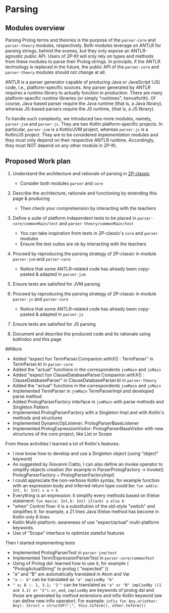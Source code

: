# Parsing

## Modules overview

Parsing Prolog terms and theories is the purpose of the `parser-core` and `parser-theory` modules, respectively.
Both modules leverage on ANTLR for parsing strings, behind the scenes, but they only expose an ANTLR-agnostic public API.
Users of 2P-Kt will only rely on types and methods from these modules to parse their Prolog strings.
In principle, if the ANTLR technology is replaced in the future, the public API of the `parser-core` and `parser-theory` 
modules should not change at all.

ANTLR is a parser generator capable of producing Java or JavaScript (JS) code, i.e., platform-specific sources.
Any parser generated by ANTLR requires a _runtime_ library to actually function in production.
There are many platform-specific _runtime_ libraries (or simply "runtimes", henceforth).
Of course, Java-based parser require the Java runtime (that is, a Java library), whereas JS-based parsers require the JS
runtime, (that is, a JS library). 

To handle such complexity, we introduced two more modules, namely, `parser-jvm` and `parser-js`.
They are two Kotlin platform-specific projects.
In particular, `parser-jvm` is a Kotlin/JVM project, whereas `parser-js` is a Kotlin/JS project.
They are to be considered _implementation_ modules and they must only depend on their respective ANTLR runtime.
Accordingly, they must NOT depend on any other module in 2P-Kt.

## Proposed Work plan

1. Understand the architecture and rationale of parsing in [2P-classic](https://gitlab.com/pika-lab/tuprolog/2p)
    * Consider both modules `parser` and `core`
    
0. Describe the architecture, rationale and functioning by extending this page & producing
    * Then check your comprehension by interacting with the teachers

0. Define a suite of platform independent tests to be placed in `parser-core/commonMain/test` and `parser-theory/commonMain/test`
    * You can take inspiration from tests in 2P-classic's `core` and `parser` modules
    * Ensure the test suites are ok by interacting with the teachers

0. Proceed by reproducing the parsing strategy of 2P-classic in module `parser-jvm` and `parser-core`
    * Notice that some ANTLR-related code has already been copy-pasted & adapted in `parser-jvm`

0. Ensure tests are satisfied for JVM parsing

0. Proceed by reproducing the parsing strategy of 2P-classic in module `parser-js` and `parser-core`
    * Notice that some ANTLR-related code has already been copy-pasted & adapted in `parser-js`

0. Ensure tests are satisfied for JS parsing

0. Document and describe the produced code and its rationale using kotlindoc and this page

##Work


- Added "expect fun TermParser.Companion.withX() : TermParser" in TermParser.kt in `parser-core`
- Added the "actual" functions in the correspondents `jvmMain` and `jsMain`
- Added "expect fun ClauseDatabaseParser.Companion.withX() : ClauseDatabaseParser" in ClauseDatabaseParser.kt in `parser-theory`
- Added the "actual" functions in the correspondents `jvmMain` and `jsMain`
- Implemented TermParser in `jvmMain` TermParserImpl and developed parse method
- Added PrologParserFactory interface in `jvmMain` with parse methods and Singleton Pattern
- Implemented PrologParserFactory with a Singleton Impl and with Kotlin's methods and structures
- Implemented DynamicOpListener: PrologParserBaseListener
- Implemented PrologExpressionVisitor: PrologParserBaseVisitor with new structures of the core project, like List or Scope

From these activities I learned a lot of Kotlin's features:
- I now know how to develop and use a Singleton object (using "object" keyword)
- As suggested by Giovanni Ciatto, I can also define an invoke operator to simplify objects creation (for example in ParserPrologFactory -> invoke() PrologParserFactory = PrologParserFactoryImpl)
- I could appreciate the non-verbose Kotlin syntax, for example function with an expression body and inferred return type could be: `fun add(a: Int, b: Int) = a + b`
- Everything is an expression: it simplify every methods based on if/else statement: `fun max(a: Int,b: Int) if(a>b) a else b`
- "when" Control flow: it is a substitution of the old-style "switch" and simplifies it: for example, a 21 lines Java if/else method has become in Kotlin only 6 lines
- Kotlin Multi-platform: awareness of use "expect/actual" multi-platform keywords. 
- Use of "Scope" interface to optimize stateful features

Then I started implementing tests
- Implemented PrologParserTest in `parser-jvm/test`
- Implemented Term/ExpressionParserTest in `parser-core/commonTest`
- Using of Prolog dsl: learned how to use it, for example ( "PrologActualString" to prolog { "expected" })
- "a" and "B" are automatically translated in Atom and Var
- `"a :- b"` can be translated as `"a" impliedBy "b"`
- `" a; B :- 1, 3.1; '2'"` can be translated as `"a" or "B" impliedBy ((1 and 3.1) or "2")`. `or`, `and`, `impliedBy` are keywords of prolog dsl
    and those are generated by method extensions and infix Kotlin keyword (we can define new infix operator). For example:  `infix fun Any.or(other: Any): Struct = structOf(";", this.toTerm(), other.toTerm())`

